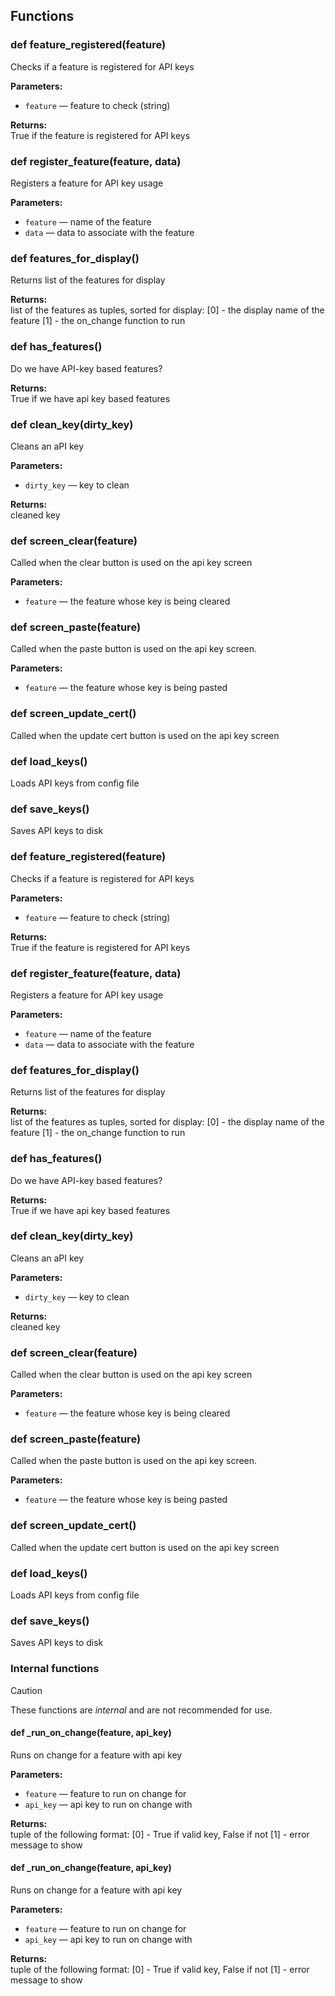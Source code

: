 ## Functions

### def feature_registered(feature)

Checks if a feature is registered for API keys

**Parameters:**
- `feature` &mdash; feature to check (string)


**Returns:**<br>
True if the feature is registered for API keys

### def register_feature(feature, data)

Registers a feature for API key usage

**Parameters:**
- `feature` &mdash; name of the feature
- `data` &mdash; data to associate with the feature


### def features_for_display()

Returns list of the features for display

**Returns:**<br>
list of the features as tuples, sorted for display: [0] - the display name of the feature [1] - the on_change function to run

### def has_features()

Do we have API-key based features?

**Returns:**<br>
True if we have api key based features

### def clean_key(dirty_key)

Cleans an aPI key

**Parameters:**
- `dirty_key` &mdash; key to clean


**Returns:**<br>
cleaned key

### def screen_clear(feature)

Called when the clear button is used on the api key screen

**Parameters:**
- `feature` &mdash; the feature whose key is being cleared


### def screen_paste(feature)

Called when the paste button is used on the api key screen.

**Parameters:**
- `feature` &mdash; the feature whose key is being pasted


### def screen_update_cert()

Called when the update cert button is used on the api key screen

### def load_keys()

Loads API keys from config file

### def save_keys()

Saves API keys to disk

### def feature_registered(feature)

Checks if a feature is registered for API keys

**Parameters:**
- `feature` &mdash; feature to check (string)


**Returns:**<br>
True if the feature is registered for API keys

### def register_feature(feature, data)

Registers a feature for API key usage

**Parameters:**
- `feature` &mdash; name of the feature
- `data` &mdash; data to associate with the feature


### def features_for_display()

Returns list of the features for display

**Returns:**<br>
list of the features as tuples, sorted for display: [0] - the display name of the feature [1] - the on_change function to run

### def has_features()

Do we have API-key based features?

**Returns:**<br>
True if we have api key based features

### def clean_key(dirty_key)

Cleans an aPI key

**Parameters:**
- `dirty_key` &mdash; key to clean


**Returns:**<br>
cleaned key

### def screen_clear(feature)

Called when the clear button is used on the api key screen

**Parameters:**
- `feature` &mdash; the feature whose key is being cleared


### def screen_paste(feature)

Called when the paste button is used on the api key screen.

**Parameters:**
- `feature` &mdash; the feature whose key is being pasted


### def screen_update_cert()

Called when the update cert button is used on the api key screen

### def load_keys()

Loads API keys from config file

### def save_keys()

Saves API keys to disk

### Internal functions

> [!CAUTION]
> These functions are *internal* and are not recommended for use.

#### def _run_on_change(feature, api_key)

Runs on change for a feature with api key

**Parameters:**
- `feature` &mdash; feature to run on change for
- `api_key` &mdash; api key to run on change with


**Returns:**<br>
tuple of the following format: [0] - True if valid key, False if not [1] - error message to show

#### def _run_on_change(feature, api_key)

Runs on change for a feature with api key

**Parameters:**
- `feature` &mdash; feature to run on change for
- `api_key` &mdash; api key to run on change with


**Returns:**<br>
tuple of the following format: [0] - True if valid key, False if not [1] - error message to show

